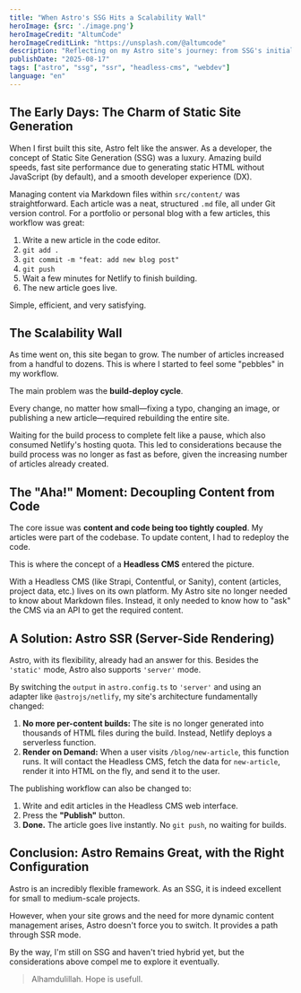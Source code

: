 ```yaml
---
title: "When Astro's SSG Hits a Scalability Wall"
heroImage: {src: './image.png'}
heroImageCredit: "AltumCode"
heroImageCreditLink: "https://unsplash.com/@altumcode"
description: "Reflecting on my Astro site's journey: from SSG's initial appeal to facing scalability challenges, prompting a shift towards Server-Side Rendering (SSR)."
publishDate: "2025-08-17"
tags: ["astro", "ssg", "ssr", "headless-cms", "webdev"]
language: "en"
---
```


## The Early Days: The Charm of Static Site Generation

When I first built this site, Astro felt like the answer. As a developer, the concept of Static Site Generation (SSG) was a luxury. Amazing build speeds, fast site performance due to generating static HTML without JavaScript (by default), and a smooth developer experience (DX).

Managing content via Markdown files within `src/content/` was straightforward. Each article was a neat, structured `.md` file, all under Git version control. For a portfolio or personal blog with a few articles, this workflow was great:
1.  Write a new article in the code editor.
2.  `git add .`
3.  `git commit -m "feat: add new blog post"`
4.  `git push`
5.  Wait a few minutes for Netlify to finish building.
6.  The new article goes live.

Simple, efficient, and very satisfying.

## The Scalability Wall

As time went on, this site began to grow. The number of articles increased from a handful to dozens. This is where I started to feel some "pebbles" in my workflow.

The main problem was the **build-deploy cycle**.

Every change, no matter how small—fixing a typo, changing an image, or publishing a new article—required rebuilding the entire site.

Waiting for the build process to complete felt like a pause, which also consumed Netlify's hosting quota. This led to considerations because the build process was no longer as fast as before, given the increasing number of articles already created.

## The "Aha!" Moment: Decoupling Content from Code

The core issue was **content and code being too tightly coupled**. My articles were part of the codebase. To update content, I had to redeploy the code.

This is where the concept of a **Headless CMS** entered the picture.

With a Headless CMS (like Strapi, Contentful, or Sanity), content (articles, project data, etc.) lives on its own platform. My Astro site no longer needed to know about Markdown files. Instead, it only needed to know how to "ask" the CMS via an API to get the required content.

## A Solution: Astro SSR (Server-Side Rendering)

Astro, with its flexibility, already had an answer for this. Besides the `'static'` mode, Astro also supports `'server'` mode.

By switching the `output` in `astro.config.ts` to `'server'` and using an adapter like `@astrojs/netlify`, my site's architecture fundamentally changed:

1.  **No more per-content builds:** The site is no longer generated into thousands of HTML files during the build. Instead, Netlify deploys a serverless function.
2.  **Render on Demand:** When a user visits `/blog/new-article`, this function runs. It will contact the Headless CMS, fetch the data for `new-article`, render it into HTML on the fly, and send it to the user.

The publishing workflow can also be changed to:
1.  Write and edit articles in the Headless CMS web interface.
2.  Press the **"Publish"** button.
3.  **Done.** The article goes live instantly. No `git push`, no waiting for builds.

## Conclusion: Astro Remains Great, with the Right Configuration

Astro is an incredibly flexible framework. As an SSG, it is indeed excellent for small to medium-scale projects.

However, when your site grows and the need for more dynamic content management arises, Astro doesn't force you to switch. It provides a path through SSR mode.

By the way, I'm still on SSG and haven't tried hybrid yet, but the considerations above compel me to explore it eventually.

> Alhamdulillah. Hope is usefull.
